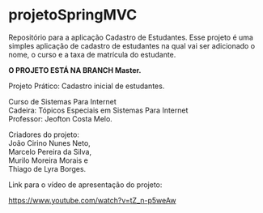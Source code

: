 # projetoSpringMVC
Repositório para a aplicação Cadastro de Estudantes. Esse projeto é uma simples aplicação de cadastro de estudantes na qual vai ser adicionado o nome, o curso e a taxa de matrícula do estudante.

**O PROJETO ESTÁ NA BRANCH Master.**

Projeto Prático: Cadastro inicial de estudantes.

Curso de Sistemas Para Internet<br/> 
Cadeira: Tópicos Especiais em Sistemas Para Internet<br/> 
Professor: Jeofton Costa Melo.<br/> 

Criadores do projeto:<br/> 
João Cirino Nunes Neto,<br/> 
Marcelo Pereira da Silva, <br/> 
Murilo Moreira Morais e <br/> 
Thiago de Lyra Borges.<br/> 

Link para o vídeo de apresentação do projeto:

https://www.youtube.com/watch?v=tZ_n-p5weAw
